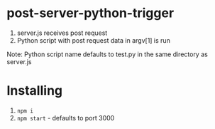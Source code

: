 # post-server-python-trigger
1. server.js receives post request
2. Python script with post request data in argv[1] is run

Note: Python script name defaults to test.py in the same directory as server.js
# Installing
1. `npm i`
2. `npm start` - defaults to port 3000 
